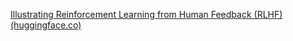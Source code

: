 [Illustrating Reinforcement Learning from Human Feedback (RLHF) (huggingface.co)](https://huggingface.co/blog/rlhf)

